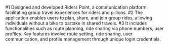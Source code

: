 #1 Designed and developed Riders Point, a communication platform facilitating group travel experiences for riders and pillions.
#2 The application enables users to plan, share, and join group rides, allowing individuals without a bike to partake in shared travels.
#3 It includes functionalities such as route planning, ride sharing via phone numbers, user profiles. Key features involve route setting, ride sharing, user communication, and profile management through unique login credentials.
